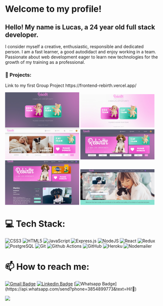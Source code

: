 # Welcome to my profile!

## Hello! My name is Lucas, a 24 year old full stack developer.
I consider myself a creative, enthusiastic, responsible and dedicated person. I am a fast learner, a good autodidact and enjoy working in a team. Passionate about web development eager to learn new technologies for the growth of my training as a professional.

<h3> 🚀 Projects: </h3>
Link to my first Group Project https://frontend-rebirth.vercel.app/
<p>
<code><img width="48%" height="50%" src="https://github.com/Enzosanchezz/Enzosanchezz/blob/3fd71f64c4cba8d7aae92e5cfc9c8d47e58d5fe8/screen%20landing.png"></code>
<code><img width="48%" height="50%" src="https://github.com/Enzosanchezz/Enzosanchezz/blob/3fd71f64c4cba8d7aae92e5cfc9c8d47e58d5fe8/screnn%20landing%20claro.png"></code>
<code><img width="48%" height="50%" src="https://github.com/Enzosanchezz/Enzosanchezz/blob/3fd71f64c4cba8d7aae92e5cfc9c8d47e58d5fe8/screen%20header%20claro.png"></code>
<code><img width="48%" height="50%" src="https://github.com/Enzosanchezz/Enzosanchezz/blob/3fd71f64c4cba8d7aae92e5cfc9c8d47e58d5fe8/screen%20header.png"></code>
<code><img width="48%" height="50%" src="https://github.com/Enzosanchezz/Enzosanchezz/blob/3fd71f64c4cba8d7aae92e5cfc9c8d47e58d5fe8/screen%20detail.png"></code>
<code><img width="48%" height="50%" src="https://github.com/Enzosanchezz/Enzosanchezz/blob/3fd71f64c4cba8d7aae92e5cfc9c8d47e58d5fe8/screen%20donation.png"></code>
</p>


# 💻 Tech Stack:
![CSS3](https://img.shields.io/badge/CCS3-%231572B6.svg?style=flat-square&logo=css3&logoColor=white) 
![HTML5](https://img.shields.io/badge/HTML5-%23E34F26.svg?style=flat-square&logo=html5&logoColor=white) 
![JavaScript](https://img.shields.io/badge/JavaScript-%23323330.svg?style=flat-square&logo=javascript&logoColor=%23F7DF1E) 
![Express.js](https://img.shields.io/badge/Express.js-%23404d59.svg?style=flat-square&logo=express&logoColor=%2361DAFB) 
![NodeJS](https://img.shields.io/badge/node.js-6DA55F?style=flat-square&logo=node.js&logoColor=white) 
![React](https://img.shields.io/badge/React-%2320232a.svg?style=flat-square&logo=react&logoColor=%2361DAFB) 
![Redux](https://img.shields.io/badge/Redux-%23593d88.svg?style=flat-square&logo=redux&logoColor=white) 
![PostgreSQL](https://img.shields.io/badge/PostgreSQL-%23316192.svg?style=flat-square&logo=postgresql&logoColor=white)
![Git](https://img.shields.io/badge/-Git-black?style=flat-square&logo=git)
![Github Actions](http://img.shields.io/badge/-Github%20Actions-2088FF?style=flat-square&logo=github-actions&logoColor=ffffff)
![GitHub](https://img.shields.io/badge/-GitHub-181717?style=flat-square&logo=github)
![Heroku](https://img.shields.io/badge/-Heroku-430098?style=flat-square&logo=heroku)
![Nodemailer]((https://img.shields.io/badge/-Heroku-430098?style=flat-square&logo=heroku))


# 📫 How to reach me: 
[![Gmail Badge](https://img.shields.io/badge/-Gmail-c14438?style=flat-square&logo=Gmail&logoColor=white&link=mailto:lucasdiaz687@gmail.com)](mailto:lucasdiaz687@gmail.com)
[![Linkedin Badge](https://img.shields.io/badge/-LinkedIn-blue?style=flat-square&logo=Linkedin&logoColor=white&link=https://www.linkedin.com/in/lucas-d%C3%ADaz-developer/)](https://www.linkedin.com/in/lucas-d%C3%ADaz-developer/)
[![Whatsapp Badge](https://img.shields.io/badge/-Whatsapp-4CA143?style=flat-square&labelColor=4CA143&logo=whatsapp&logoColor=white&link=https://api.whatsapp.com/send?phone=3854899773&text=Olá!)](https://api.whatsapp.com/send?phone=3854899773&text=Hi!🖖)


[![](https://visitcount.itsvg.in/api?id=lucasdiaz7&label=Profile%20Views&color=6&icon=5&pretty=true)](https://visitcount.itsvg.in)
